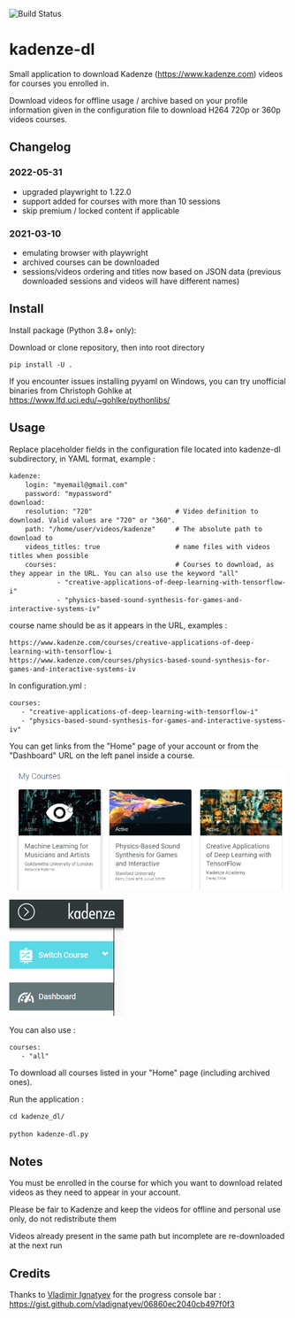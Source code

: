 ![Build Status](https://github.com/gaarv/kadenze-dl/actions/workflows/test.yml/badge.svg)

kadenze-dl
===

Small application to download Kadenze (https://www.kadenze.com) videos for courses you enrolled in.

Download videos for offline usage / archive based on your profile information given in the configuration file to download H264 720p or 360p videos courses.


Changelog
---

### 2022-05-31

- upgraded playwright to 1.22.0
- support added for courses with more than 10 sessions
- skip premium / locked content if applicable


### 2021-03-10

- emulating browser with playwright
- archived courses can be downloaded
- sessions/videos ordering and titles now based on JSON data (previous downloaded sessions and videos will have different names)


Install
---

Install package (Python 3.8+ only):

Download or clone repository, then into root directory

    pip install -U .

If you encounter issues installing pyyaml on Windows, you can try unofficial binaries from Christoph Gohlke at https://www.lfd.uci.edu/~gohlke/pythonlibs/


Usage 
---

Replace placeholder fields in the configuration file located into kadenze-dl subdirectory, in YAML format, example :

    kadenze:
        login: "myemail@gmail.com"
        password: "mypassword"
    download:
        resolution: "720"                     # Video definition to download. Valid values are "720" or "360".
        path: "/home/user/videos/kadenze"     # The absolute path to download to
        videos_titles: true                   # name files with videos titles when possible
        courses:                              # Courses to download, as they appear in the URL. You can also use the keyword "all"
                - "creative-applications-of-deep-learning-with-tensorflow-i"
                - "physics-based-sound-synthesis-for-games-and-interactive-systems-iv"


course name should be as it appears in the URL, examples :

    https://www.kadenze.com/courses/creative-applications-of-deep-learning-with-tensorflow-i
    https://www.kadenze.com/courses/physics-based-sound-synthesis-for-games-and-interactive-systems-iv

In configuration.yml :
    
    courses:
       - "creative-applications-of-deep-learning-with-tensorflow-i"
       - "physics-based-sound-synthesis-for-games-and-interactive-systems-iv"

You can get links from the "Home" page of your account or from the "Dashboard" URL on the left panel inside a course.

![Home](./images/kadenze1.png)

![Dashboard](./images/kadenze2.png)

You can also use :

    courses:
       - "all"

To download all courses listed in your "Home" page (including archived ones).

Run the application :

    cd kadenze_dl/

	python kadenze-dl.py


Notes
---
You must be enrolled in the course for which you want to download related videos as they need to appear in your account. 

Please be fair to Kadenze and keep the videos for offline and personal use only, do not redistribute them

Videos already present in the same path but incomplete are re-downloaded at the next run


Credits
---
Thanks to [Vladimir Ignatyev](https://gist.github.com/vladignatyev) for the progress console bar :
https://gist.github.com/vladignatyev/06860ec2040cb497f0f3

